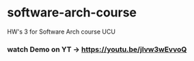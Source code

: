 # software-arch-course
HW's 3 for Software Arch course UCU


### watch Demo on YT -> https://youtu.be/jlvw3wEvvoQ
